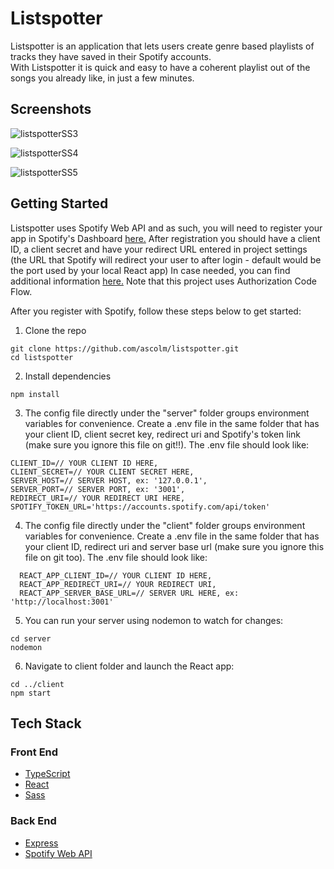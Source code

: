 # Listspotter
Listspotter is an application that lets users create genre based playlists of tracks they have saved in their Spotify accounts. <br>
With Listspotter it is quick and easy to have a coherent playlist out of the songs you already like, in just a few minutes.

## Screenshots
![listspotterSS3](https://user-images.githubusercontent.com/65975591/113475350-5c90a580-9475-11eb-9407-3982e427a6ba.png)

![listspotterSS4](https://user-images.githubusercontent.com/65975591/113475359-674b3a80-9475-11eb-8140-c23d0e5996e9.png)

![listspotterSS5](https://user-images.githubusercontent.com/65975591/113475362-6c0fee80-9475-11eb-981a-da925b7308ef.png)

## Getting Started
Listspotter uses Spotify Web API and as such, you will need to register your app in Spotify's Dashboard [here.](https://developer.spotify.com/dashboard/login) After registration you should have a client ID, a client secret and have your redirect URL entered in project settings (the URL that Spotify will redirect your user to after login - default would be the port used by your local React app) In case needed, you can find additional information [here.](https://developer.spotify.com/documentation/general/guides/authorization-guide/) Note that this project uses Authorization Code Flow.

After you register with Spotify, follow these steps below to get started:

1. Clone the repo
```
git clone https://github.com/ascolm/listspotter.git
cd listspotter
```

2. Install dependencies
```
npm install
```

3. The config file directly under the "server" folder groups environment variables for convenience. Create a .env file in the same folder that has your client ID, client secret key, redirect uri and Spotify's token link (make sure you ignore this file on git!!). The .env file should look like:
```
CLIENT_ID=// YOUR CLIENT ID HERE,
CLIENT_SECRET=// YOUR CLIENT SECRET HERE,
SERVER_HOST=// SERVER HOST, ex: '127.0.0.1',
SERVER_PORT=// SERVER PORT, ex: '3001',
REDIRECT_URI=// YOUR REDIRECT URI HERE,
SPOTIFY_TOKEN_URL='https://accounts.spotify.com/api/token'
```

4. The config file directly under the "client" folder groups environment variables for convenience. Create a .env file in the same folder that has your client ID, redirect uri and server base url (make sure you ignore this file on git too). The .env file should look like:
```
  REACT_APP_CLIENT_ID=// YOUR CLIENT ID HERE,
  REACT_APP_REDIRECT_URI=// YOUR REDIRECT URI,
  REACT_APP_SERVER_BASE_URL=// SERVER URL HERE, ex: 'http://localhost:3001'
```

5. You can run your server using nodemon to watch for changes:
```
cd server
nodemon
```

6. Navigate to client folder and launch the React app:
```
cd ../client
npm start
```

## Tech Stack
### Front End
- [TypeScript](https://www.typescriptlang.org/)
- [React](https://reactjs.org/)
- [Sass](https://sass-lang.com/)

### Back End
- [Express](http://expressjs.com/)
- [Spotify Web API](https://developer.spotify.com/documentation/web-api/)
